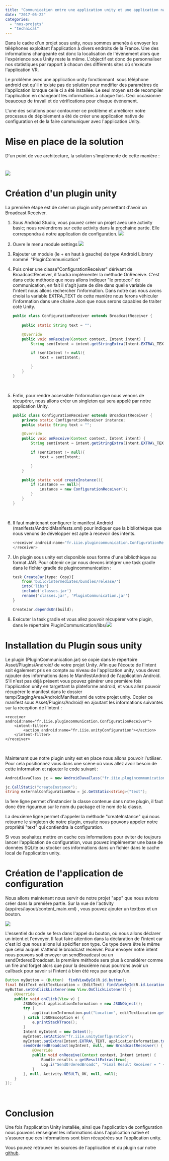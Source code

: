 ```yaml
---
title: "Communication entre une application unity et une application native"
date: "2017-05-22"
categories: 
  - "nos-projets"
  - "technical"
---
```


Dans le cadre d'un projet sous unity, nous sommes amenés à envoyer les téléphones exploitant l'application à divers endroits de la France. Une des informations changeante est donc la localisation de l'événement alors que l'expérience sous Unity reste la même. L'objectif est donc de personnaliser nos statistiques par rapport à chacun des différents sites où s'exécute l'application VR.

Le problème avec une application unity fonctionnant  sous téléphone android est qu'il n'existe pas de solution pour modifier des paramètres de l'application lorsque celle ci a été installée. Le seul moyen est de recompiler l'application en changeant les informations à chaque fois. Ceci occasionne beaucoup de travail et de vérifications pour chaque événement.

L'une des solutions pour contourner ce problème et améliorer notre processus de déploiement a été de créer une application native de configuration et de la faire communiquer avec l'application Unity.

# Mise en place de la solution

D'un point de vue architecture, la solution s'implémente de cette manière :

# [![](/assets/images/ArchiTechnique-1024x380.png)](/assets/images/ArchiTechnique.png)

# Création d'un plugin unity

La première étape est de créer un plugin unity permettant d'avoir un Broadcast Receiver.

1. Sous Android Studio, vous pouvez créer un projet avec une activity basic; nous reviendrons sur cette activity dans la prochaine partie. Elle correspondra à notre application de configuration. [![](/assets/images/1_CreateBasicActivity-1024x711.png)](/assets/images/1_CreateBasicActivity.png)
2. Ouvre le menu module settings [![](/assets/images/2_OpenModuleSettings.png)](/assets/images/2_OpenModuleSettings.png)
3. Rajouter un module (le + en haut à gauche) de type Android Library nommé  "PluginCommunication"
4. Puis créer une classe"ConfigurationReceiver" dérivant de BroadcastReceiver, il faudra implémenter la méthode OnReceive. C'est dans cette méthode que nous allons indiquer "le protocol" de communication, en fait il s'agit juste de dire dans quelle variable de l'intent nous allons rechercher l'information. Dans notre cas nous avons choisi la variable EXTRA\_TEXT de cette manière nous ferons véhiculer l'information dans une chaine Json que nous serons capables de traiter coté Unity.
    
    ```java
    public class ConfigurationReceiver extends BroadcastReceiver {
       
        public static String text = "";
    
        @Override
        public void onReceive(Context context, Intent intent) {
            String sentIntent = intent.getStringExtra(Intent.EXTRA\_TEXT);
    
            if (sentIntent != null){
                text = sentIntent;
    
            }
        }
    }
    ```
    
     
5. Enfin, pour rendre accessible l'information que nous venons de récupérer, nous allons créer un singleton qui sera appelé par notre application Unity.
    
    ```java
    public class ConfigurationReceiver extends BroadcastReceiver {
        private static ConfigurationReceiver instance;
        public static String text = "";
    
        @Override
        public void onReceive(Context context, Intent intent) {
            String sentIntent = intent.getStringExtra(Intent.EXTRA\_TEXT);
    
            if (sentIntent != null){
                text = sentIntent;
    
            }
        }
    
        public static void createInstance(){
            if (instance == null){
                instance = new ConfigurationReceiver();
            }
        }
    }
    ```
    
     
6. Il faut maintenant configurer le manifest Android (manifests/AndroidManifests.xml) pour indiquer que la bibliothèque que nous venons de développer est apte à recevoir des intents.
    
    ```swift
    <receiver android:name="fr.iiie.plugincommunication.ConfigurationReceiver">
    </receiver>
    ```
    
7. Un plugin sous unity est disponible sous forme d'une bibliothèque au format JAR. Pour obtenir ce jar nous devons intégrer une task gradle dans le fichier gradle de plugincommunication :
    
    ```js
    task CreateJar(type: Copy){
        from('build/intermediates/bundles/release/')
        into('libs')
        include('classes.jar')
        rename('classes.jar', 'PluginCommunication.jar')
    }
    
    CreateJar.dependsOn(build);
    ```
    
8. Exécuter la task gradle et vous allez pouvoir récupérer votre plugin, dans le répertoire PluginCommunication/libs/[![](/assets/images/4_TaskGradle-1024x341.png)](/assets/images/4_TaskGradle.png)

# Installation du Plugin sous unity

Le plugin (PluginCommunication.jar) se copie dans le répertoire Asset/Plugins/Android/ de votre projet Unity. Afin que l'écoute de l'intent soit également pris en compte au niveau de l'application unity, vous devez rajouter des informations dans le ManifestAndroid de l'application Android. S'il n'est pas déjà présent vous pouvez générer une première fois l'application unity en targettant la plateforme android, et vous allez pouvoir récupérer le manifest dans le dossier temp/StagingArea/AndroidManifest.xml de votre projet unity. Copier ce manifest sous Asset/Plugins/Android/ en ajoutant les informations suivantes sur la réception de l'intent :

```xhtml
<receiver android:name="fr.iiie.plugincommunication.ConfigurationReceiver">
	<intent-filter>
		<action android:name="fr.iiie.unityConfiguration"></action>
	</intent-filter>
</receiver>

```

 

Maintenant que notre plugin unity est en place nous allons pouvoir l'utiliser. Pour cela positionnez vous dans une scène où vous allez avoir besoin de cette information et rajouter le code suivant :

```c#
AndroidJavaClass jc = new AndroidJavaClass("fr.iiie.plugincommunication.ConfigurationReceiver");

jc.CallStatic("createInstance");
string externalConfigurationRaw = jc.GetStatic<string>("text");

```

la 1ere ligne permet d'instancier la classe contenue dans notre plugin, il faut donc être rigoureux sur le nom du package et le nom de la classe.

La deuxième ligne permet d'appeler la méthode "createInstance" qui nous retourne le singleton de notre plugin, ensuite nous pouvons appeler notre propriété "text" qui contiendra la configuration.

Si vous souhaitez mettre en cache ces informations pour éviter de toujours lancer l'application de configuration, vous pouvez implémenter une base de données SQLite ou stocker ces informations dans un fichier dans le cache local de l'application unity.

# Création de l'application de configuration

Nous allons maintenant nous servir de notre projet "app" que nous avions créer dans la première partie. Sur la vue de l'activity (app/res/layout/content\_main.xml) , vous pouvez ajouter un textbox et un bouton.

[![](/assets/images/5_InterfaceContentMain-1024x516.png)](/assets/images/5_InterfaceContentMain.png)

L'essentiel du code se fera dans l'appel du bouton, où nous allons déclarer un intent et l'envoyer. Il faut faire attention dans la déclaration de l'intent car c'est ici que nous allons lui spécifier son type. Ce type devra être le même que celui auquel s'attend le broadcast receiver. Pour envoyer notre intent nous pouvons soit envoyer un sendBroadcast ou un sendOrderedBroadcast. la première méthode sera plus à considérer comme un fire and forget alors que pour la deuxième nous pourrons avoir un callback pour savoir si l'intent à bien été reçu par quelqu'un.

```java
Button myButton = (Button)  findViewById(R.id.button);
final EditText editTextLocation = (EditText) findViewById(R.id.Location);
myButton.setOnClickListener(new View.OnClickListener() {
    @Override
    public void onClick(View v) {
        JSONObject applicationInformation = new JSONObject();
        try {
            applicationInformation.put("Location", editTextLocation.getText());
        } catch (JSONException e) {
            e.printStackTrace();
        }
        Intent myIntent = new Intent();
        myIntent.setAction("fr.iiie.unityConfiguration");
        myIntent.putExtra(Intent.EXTRA\_TEXT, applicationInformation.toString() );
        sendOrderedBroadcast(myIntent, null, new BroadcastReceiver() {
            @Override
            public void onReceive(Context context, Intent intent) {
                Bundle results = getResultExtras(true);
                Log.i("SendOrderedBroadc", "Final Result Receiver = " + results.getString("Breadcrumb", "nil"));
            }
        }, null, Activity.RESULT\_OK, null, null);
    }
});
```

 

# Conclusion

Une fois l'application Unity installée, ainsi que l'application de configuration nous pouvons renseigner les informations dans l'application native et s'assurer que ces informations sont bien récupérées sur l'application unity.

Vous pouvez retrouver les sources de l'application et du plugin sur notre [github](https://github.com/3IE/UnityConfigurator).
